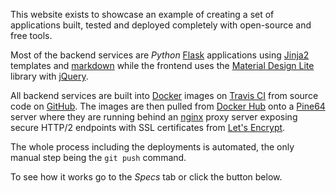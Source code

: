This website exists to showcase an example of creating
a set of applications built, tested and deployed completely 
with open-source and free tools.

Most of the backend services are *Python* [Flask](http://flask.pocoo.org) applications
using [Jinja2](http://jinja.pocoo.org) templates
and [markdown](http://pythonhosted.org/Markdown/) 
while the frontend uses the [Material Design Lite](https://getmdl.io/index.html) library 
with [jQuery](https://jquery.com).

All backend services are built into [Docker](https://www.docker.com) images
on [Travis CI](https://travis-ci.org)
from source code on [GitHub](https://github.com).
The images are then pulled from [Docker Hub](https://hub.docker.com)
onto a [Pine64](https://www.pine64.org/?page_id=1194) server
where they are running behind an [nginx](https://nginx.org/en/) proxy server
exposing secure HTTP/2 endpoints with SSL certificates
from [Let's Encrypt](https://letsencrypt.org).

The whole process including the deployments is automated,
the only manual step being the `git push` command.

To see how it works go to the *Specs* tab or click the button below.
